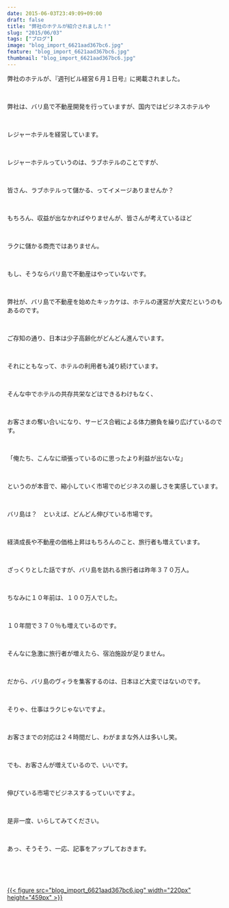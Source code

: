 ```yaml
---
date: 2015-06-03T23:49:09+09:00
draft: false
title: "弊社のホテルが紹介されました！"
slug: "2015/06/03"
tags: ["ブログ"]
image: "blog_import_6621aad367bc6.jpg"
feature: "blog_import_6621aad367bc6.jpg"
thumbnail: "blog_import_6621aad367bc6.jpg"
---
```

<p>弊社のホテルが、『週刊ビル経営６月１日号』に掲載されました。</p><br/><p>弊社は、バリ島で不動産開発を行っていますが、国内ではビジネスホテルや</p><br/><p>レジャーホテルを経営しています。</p><br/><p>レジャーホテルっていうのは、ラブホテルのことですが、</p><br/><p>皆さん、ラブホテルって儲かる、ってイメージありませんか？</p><br/><p>もちろん、収益が出なかればやりませんが、皆さんが考えているほど</p><br/><p>ラクに儲かる商売ではありません。</p><br/><p>もし、そうならバリ島で不動産はやっていないです。</p><br/><p>弊社が、バリ島で不動産を始めたキッカケは、ホテルの運営が大変だというのもあるのです。</p><br/><p>ご存知の通り、日本は少子高齢化がどんどん進んでいます。</p><br/><p>それにともなって、ホテルの利用者も減り続けています。</p><br/><p>そんな中でホテルの共存共栄などはできるわけもなく、</p><br/><p>お客さまの奪い合いになり、サービス合戦による体力勝負を繰り広げているのです。</p><br/><p>「俺たち、こんなに頑張っているのに思ったより利益が出ないな」</p><br/><p>というのが本音で、縮小していく市場でのビジネスの厳しさを実感しています。</p><br/><p>バリ島は？　といえば、どんどん伸びている市場です。</p><br/><p>経済成長や不動産の価格上昇はもちろんのこと、旅行者も増えています。</p><br/><p>ざっくりとした話ですが、バリ島を訪れる旅行者は昨年３７０万人。</p><br/><p>ちなみに１０年前は、１００万人でした。</p><br/><p>１０年間で３７０％も増えているのです。</p><br/><p>そんなに急激に旅行者が増えたら、宿泊施設が足りません。</p><br/><p>だから、バリ島のヴィラを集客するのは、日本ほど大変ではないのです。</p><br/><p>そりゃ、仕事はラクじゃないですよ。</p><br/><p>お客さまでの対応は２４時間だし、わがままな外人は多いし笑。</p><br/><p>でも、お客さんが増えているので、いいです。</p><br/><p>伸びている市場でビジネスするっていいですよ。</p><br/><p>是非一度、いらしてみてください。</p><br/><p>あっ、そうそう、一応、記事をアップしておきます。</p><br/><br/><p><br/><a href="blog_import_6621aad4cbcd3.jpg">{{< figure src="blog_import_6621aad367bc6.jpg" width="220px" height="459px" >}}</a><br/></p><br/><br/><br/><br/><br/><br/><br/><br/>

